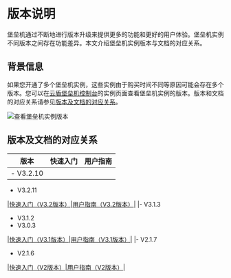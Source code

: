 # 版本说明

堡垒机通过不断地进行版本升级来提供更多的功能和更好的用户体验。堡垒机实例不同版本之间存在功能差异。本文介绍堡垒机实例版本与文档的对应关系。

## 背景信息

如果您开通了多个堡垒机实例，这些实例由于购买时间不同等原因可能会存在多个版本。您可以在[云盾堡垒机控制台](https://yundun.console.aliyun.com/?p=bastion)的实例页面查看堡垒机实例的版本。版本和文档的对应关系请参见[版本及文档的对应关系](#section_my9_uts_8zv)。

![查看堡垒机实例版本](https://static-aliyun-doc.oss-accelerate.aliyuncs.com/assets/img/zh-CN/1681126951/p101949.png)

## 版本及文档的对应关系

|版本|快速入门|用户指南|
|--|----|----|
|-   V3.2.10
-   V3.2.11

|[快速入门（V3.2版本）](/cn.zh-CN/快速入门/V3.2版本/概览.md)|[用户指南（V3.2版本）](/cn.zh-CN/用户指南（V3.2版本）/管理员手册/登录堡垒机系统.md)|
|-   V3.1.3
-   V3.1.2
-   V3.0.3

|[快速入门（V3.1版本）](/cn.zh-CN/快速入门/V3.1版本/概览.md)|[用户指南（V3.1版本）](/cn.zh-CN/用户指南（V3.1版本）/管理员手册/登录系统.md)|
|-   V2.1.7
-   V2.1.6

|[快速入门（V2版本）](/cn.zh-CN/快速入门/V2版本/概览.md)|[用户指南（V2版本）](/cn.zh-CN/用户指南（V2版本）/术语介绍.md)|

